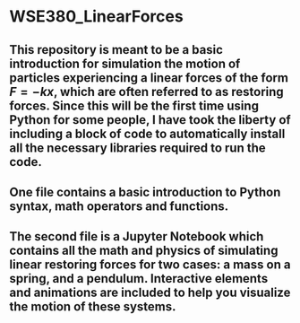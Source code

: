 # WSE380_LinearForces

## This repository is meant to be a basic introduction for simulation the motion of particles experiencing a linear forces of the form $` F=-kx `$, which are often referred to as restoring forces. Since this will be the first time using Python for some people, I have took the liberty of including a block of code to automatically install all the necessary libraries required to run the code.
## One file contains a basic introduction to Python syntax, math operators and functions. 
## The second file is a Jupyter Notebook which contains all the math and physics of simulating linear restoring forces for two cases: a mass on a spring, and a pendulum. Interactive elements and animations are included to help you visualize the motion of these systems.
